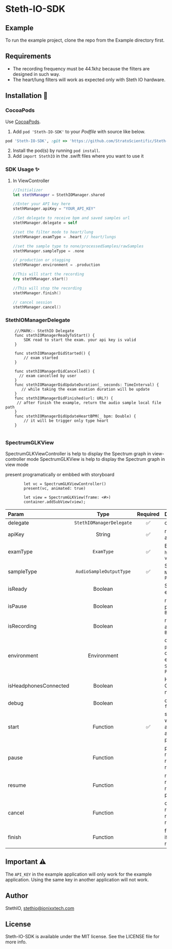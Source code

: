 # Steth-IO-SDK

## Example

To run the example project, clone the repo from the Example directory first.

## Requirements
- The recording frequency must be 44.1khz because the filters are designed in such way.
- The heart/lung filters will work as expected only with Steth IO hardware.

## Installation 📱

### CocoaPods

Use [CocoaPods](http://www.cocoapods.org).

1. Add `pod 'Steth-IO-SDK'` to your *Podfile* with source like below.

```ruby
pod 'Steth-IO-SDK', :git => 'https://github.com/StratoScientific/Steth-IO-SDK-iOS.git'
```
2. Install the pod(s) by running `pod install`.
3. Add `import StethIO` in the .swift files where you want to use it



### SDK Usage ✨
1. In ViewController
    ```swift
    //Initializer
    let stethManager = StethIOManager.shared
    
    //Enter your API key here
    stethManager.apiKey = "YOUR_API_KEY"
    
    //Set delegate to receive bpm and saved samples url
    stethManager.delegate = self
    
    //set the filter mode to heart/lung
    stethManager.examType = .heart // heart/lungs
    
    //set the sample type to none/processedSamples/rawSamples
    stethManager.sampleType = .none

    // production or stagging
    stethManager.environment = .production
    
    //This will start the recording
    try stethManager.start()
    
    //This will stop the recording
    stethManager.finish()
    
    // cancel session
    stethManager.cancel()
    ```
    
### StethIOManagerDelegate

```
    ///MARK:- StethIO Delegate
    func stethIOManagerReadyToStart() {
        SDK read to start the exam. your api key is valid
    }
    
    func stethIOManagerDidStarted() {
        // exam started
    }
    
    func stethIOManagerDidCancelled() {
      // exam cancelled by user
    }
    func stethIOManagerDidUpdateDuration(_ seconds: TimeInterval) {
       // while taking the exam exation duration will be update
    }
    func stethIOManagerDidFinished(url: URL?) {
     // after finish the example, return the audio sample local file path
    }
    func stethIOManagerDidUpdateHeartBPM(_ bpm: Double) {
        // it will be trigger only type heart
    }
    
```   


### SpectrumGLKView 
SpectrumGLKViewController is help to display the Spectrum graph in view-controller mode
SpectrumGLKView is help to display the Spectrum graph in view mode

present programatically  or embbed with storyboard

```
        let vc = SpectrumGLKViewController()
        present(vc, animated: true)
        
        let view = SpectrumGLKView(frame: <#>)
        container.addSubView(view);

```




|Param |   Type    | Required   | Description  | 
|:--- | :---:| :---:| :--- |
|delegate| `StethIOManagerDelegate`|✅|callback events|
|apiKey| String|✅|requied valid api key|
|examType| `ExamType` |✅|ExamType  `heart`,`lungs`, `vascular`|
|sampleType| `AudioSampleOutputType` |✅|SampleType `NONE`, `RAW_AUDIO`, `PROCESSED_AUDIO`|
|isReady| Boolean | | SDK is ready for exam|
|isPause| Boolean | | recording of pause status `Boolean`|
|isRecording| Boolean | | recording is active or not `Boolean`|
|environment| Environment | | default `production`, change the environment `STAGING` or `PRODUCTION`|
|isHeadphonesConnected| Boolean | | Headphones is Connected or not  `Boolean`|
|debug| Boolean ||default value is `false`|
|start| Function |✅|start the exam, when API key are valid and audio permission|
|pause| Function | | pause  recording, if recording is running|
|resume| Function | | resume  recording, if recording is pause|
|cancel| Function | | cancel  recording, if recording is running|
|finish| Function | | finish  recording, if recording is running|


## Important ⚠️
The `API_KEY` in the example application will only work for the example application. Using the same key in another application will not work.

## Author

StethIO, stethio@ionixxtech.com

## License

Steth-IO-SDK is available under the MIT license. See the LICENSE file for more info.
